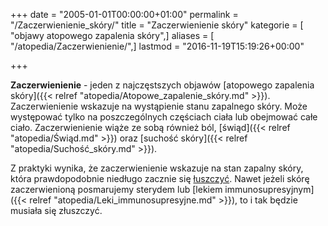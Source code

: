 +++
date = "2005-01-01T00:00:00+01:00"
permalink = "/Zaczerwienienie_skóry/"
title = "Zaczerwienienie skóry"
kategorie = [ "objawy atopowego zapalenia skóry",]
aliases = [ "/atopedia/Zaczerwienienie/",]
lastmod = "2016-11-19T15:19:26+00:00"

+++

**Zaczerwienienie** - jeden z najczęstszych objawów [atopowego zapalenia skóry]({{< relref "atopedia/Atopowe_zapalenie_skóry.md" >}}). Zaczerwienienie wskazuje na wystąpienie stanu zapalnego skóry. Może występować tylko na poszczególnych częściach ciała lub obejmować całe ciało. Zaczerwienienie wiąże ze sobą również ból, [świąd]({{< relref "atopedia/Świąd.md" >}}) oraz [suchość skóry]({{< relref "atopedia/Suchość_skóry.md" >}}).

Z praktyki wynika, że zaczerwienienie wskazuje na stan zapalny skóry, która prawdopodobnie niedługo zacznie się [łuszczyć](/atopedia/Łuszczenie). Nawet jeżeli skórę zaczerwienioną posmarujemy sterydem lub [lekiem immunosupresyjnym]({{< relref "atopedia/Leki_immunosupresyjne.md" >}}), to i tak będzie musiała się złuszczyć.
